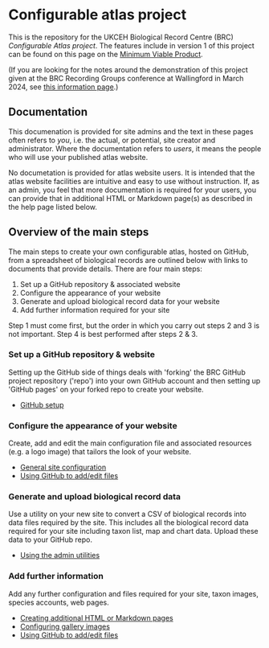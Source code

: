 # Configurable atlas project

This is the repository for the UKCEH Biological Record Centre (BRC) *Configurable Atlas project*. The features include in version 1 of this project can be found on this page on the [Minimum Viable Product](./core/docs/mvp.md).

(If you are looking for the notes around the demonstration of this project given at the BRC Recording Groups conference at Wallingford in March 2024, see [this information page](./core/docs/conf2024.md).)

## Documentation
This documenation is provided for site admins and the text in these pages often refers to *you*, i.e. the actual, or potential, site creator and administrator. Where the documentation refers to *users*, it means the people who will use your published atlas website.

No documetation is provided for atlas website users. It is intended that the atlas website facilities are intuitive and easy to use without instruction. If, as an admin, you feel that more documentation is required for your users, you can provide that in additional HTML or Markdown page(s) as described in the help page listed below.

## Overview of the main steps
The main steps to create your own configurable atlas, hosted on GitHub, from a spreadsheet of biological records are outlined below with links to documents that provide details. There are four main steps:

1. Set up a GitHub repository & associated website
2. Configure the appearance of your website
3. Generate and upload biological record data for your website
4. Add further information required for your site

Step 1 must come first, but the order in which you carry out steps 2 and 3 is not important. Step 4 is best performed after steps 2 & 3.

### Set up a GitHub repository & website
Setting up the GitHub side of things deals with 'forking' the BRC GitHub project repository ('repo') into your own GitHub account and then setting up 'GitHub pages' on your forked repo to create your website.
- [GitHub setup](./core/docs/docs-github-setup.md)
### Configure the appearance of your website
Create, add and edit the main configuration file and associated resources (e.g. a logo image) that tailors the look of your website.
- [General site configuration](./core/docs/docs-site-config.md)
- [Using GitHub to add/edit files](./core/docs/docs-add-edit-config.md)
### Generate and upload biological record data
Use a utility on your new site to convert a CSV of biological records into data files required by the site. This includes all the biological record data required for your site including taxon list, map and chart data. Upload these data to your GitHub repo. 
- [Using the admin utilities](./core/docs/docs-admin-utilities.md)
### Add further information 
Add any further configuration and  files required for your site, taxon images, species accounts, web pages.
- [Creating additional HTML or Markdown pages](./core/docs/docs-additional-pages.md)
- [Configuring gallery images](./core/docs/docs-image-gallery.md)
- [Using GitHub to add/edit files](./core/docs/docs-add-edit-config.md)




